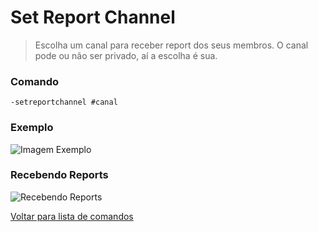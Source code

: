 # Set Report Channel
> Escolha um canal para receber report dos seus membros. O canal pode ou não ser privado, aí a escolha é sua.

### Comando
`-setreportchannel #canal`

### Exemplo
![Imagem Exemplo](https://github.com/rodycouto/MayaCommands/blob/main/images/Report%20Exemple.png)

### Recebendo Reports
![Recebendo Reports](https://github.com/rodycouto/MayaCommands/blob/main/images/Report%20Image.png)

[Voltar para lista de comandos](https://github.com/rodycouto/MayaCommands)
